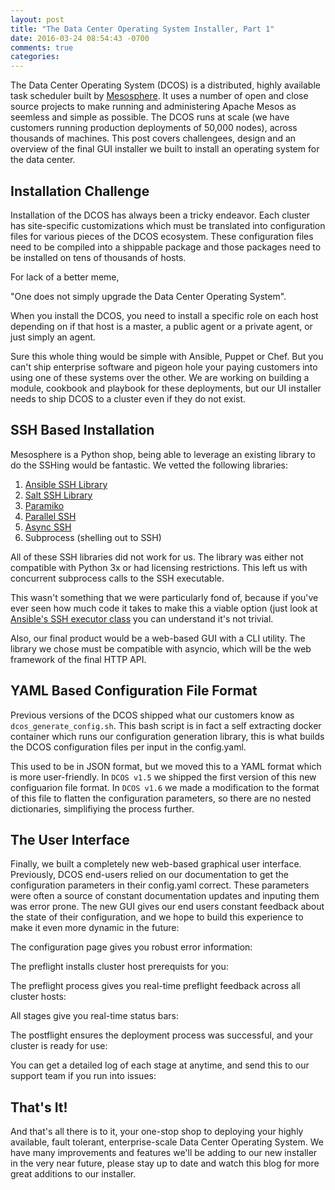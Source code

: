 ```yaml
---
layout: post
title: "The Data Center Operating System Installer, Part 1"
date: 2016-03-24 08:54:43 -0700
comments: true
categories: 
---
```

The Data Center Operating System (DCOS) is a distributed, highly available task scheduler built by [Mesosphere](http://mesosphere.io). It uses a number of open and close source projects to make running and administering Apache Mesos as seemless and simple as possible. The DCOS runs at scale (we have customers running production deployments of 50,000 nodes), across thousands of machines. This post covers challengees, design and an overview of the final GUI installer we built to install an operating system for the data center.  
<!--more-->
## Installation Challenge
Installation of the DCOS has always been a tricky endeavor. Each cluster has site-specific customizations which must be translated into configuration files for various pieces of the DCOS ecosystem. These configuration files need to be compiled into a shippable package and those packages need to be installed on tens of thousands of hosts.

For lack of a better meme,

  "One does not simply upgrade the Data Center Operating System".

When you install the DCOS, you need to install a specific role on each host depending on if that host is a master, a public agent or a private agent, or just simply an agent.

Sure this whole thing would be simple with Ansible, Puppet or Chef. But you can't ship enterprise software and pigeon hole your paying customers into using one of these systems over the other. We are working on building a module, cookbook and playbook for these deployments, but our UI installer needs to ship DCOS to a cluster even if they do not exist.  

## SSH Based Installation
Mesosphere is a Python shop, being able to leverage an existing library to do the SSHing would be fantastic. We vetted the following libraries:

1. [Ansible SSH Library](https://github.com/ansible/ansible)
2. [Salt SSH Library](https://docs.saltstack.com/en/latest/topics/ssh/)
3. [Paramiko](http://www.paramiko.org/)
4. [Parallel SSH](https://pypi.python.org/pypi/parallel-ssh)
5. [Async SSH](http://asyncssh.readthedocs.org/en/latest/)
6. Subprocess (shelling out to SSH)

All of these SSH libraries did not work for us. The library was either not compatible with Python 3x or had licensing restrictions. This left us with concurrent subprocess calls to the SSH executable.

 This wasn't something that we were particularly fond of, because if you've ever seen how much code it takes to make this a viable option (just look at [Ansible's SSH executor class](https://github.com/ansible/ansible/blob/stable-2.0.0.1/lib/ansible/executor/task_executor.py#L49) you can understand it's not trivial.

Also, our final product would be a web-based GUI with a CLI utility. The library we chose must be compatible with asyncio, which will be the web framework of the final HTTP API.

## YAML Based Configuration File Format
Previous versions of the DCOS shipped what our customers know as `dcos_generate_config.sh`. This bash script is in fact a self extracting docker container which runs our configuration generation library, this is what builds the DCOS configuration files per input in the config.yaml.

This used to be in JSON format, but we moved this to a YAML format which is more user-friendly. In `DCOS v1.5` we shipped the first version of this new configuarion file format. In `DCOS v1.6` we made a modification to the format of this file to flatten the configuration parameters, so there are no nested dictionaries, simplifiying the process further.

## The User Interface
Finally, we built a completely new web-based graphical user interface. Previously, DCOS end-users relied on our documentation to get the configuration parameters in their config.yaml correct. These parameters were often a source of constant documentation updates and inputing them was error prone. The new GUI gives our end users constant feedback about the state of their configuration, and we hope to build this experience to make it even more dynamic in the future:

<SS WELCOME>

The configuration page gives you robust error information:

<SS CONFIGURE>

The preflight installs cluster host prerequists for you:

<SS WARNING>

The preflight process gives you real-time preflight feedback across all cluster hosts:

<SS PREFLIGHT ERROR OUTPUT>

All stages give you real-time status bars:

<SS DEPLOY STATUS BARS>

The postflight ensures the deployment process was successful, and your cluster is ready for use:

<SS POSTFLIGHT RUNNING>
<SS SUCCESS>

You can get a detailed log of each stage at anytime, and send this to our support team if you run into issues:

<SS LOGS>

## That's It! 
And that's all there is to it, your one-stop shop to deploying your highly available, fault tolerant, enterprise-scale Data Center Operating System. We have many improvements and features we'll be adding to our new installer in the very near future, please stay up to date and watch this blog for more great additions to our installer.  
